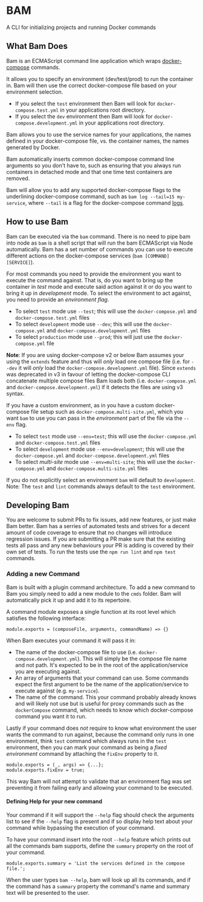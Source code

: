 # BAM
A CLI for initializing projects and running Docker commands

## What Bam Does

Bam is an ECMAScript command line application which wraps [docker-compose](https://docs.docker.com/compose/reference/) commands.

It allows you to specify an environment (dev/test/prod) to run the container in. Bam will then use the correct docker-compose file based on your environment selection.

* If you select the `test` environment then Bam will look for `docker-compose.test.yml` in your applications root directory.
* If you select the `dev` environment then Bam will look for `docker-compose.development.yml` in your applications root directory.

Bam allows you to use the service names for your applications, the names defined in your docker-compose file, vs. the container names, the names generated by Docker.

Bam automatically inserts common docker-compose command line arguments so you don't have to, such as ensuring that you always run containers in detached mode and that one time test containers are removed.

Bam will allow you to add any supported docker-compose flags to the underlining docker-compose command, such as `bam log --tail=15 my-service`, where `--tail` is a flag for the docker-compose command [logs](https://docs.docker.com/compose/reference/logs/).

## How to use Bam

Bam can be executed via the `bam` command. There is no need to pipe bam into node as `bam` is a shell script that will run the bam ECMAScript via Node automatically.
Bam has a set number of commands you can use to execute different actions on the docker-compose services (`bam [COMMAND] [SERVICE]`).

For most commands you need to provide the environment you want to execute the command against. That is, do you want to bring up the container in *test* mode and execute said action against it or do you want to bring it up in *development* mode. To select the environment to act against, you need to  provide an _environment flag_.

* To select `test` mode use `--test`; this will use the `docker-compose.yml` and `docker-compose.test.yml` files
* To select `development` mode use `--dev`; this will use the `docker-compose.yml` and `docker-compose.development.yml` files
* To select `production` mode use `--prod`; this will just use the `docker-compose.yml` file

**Note**: If you are using docker-compose v2 or below Bam assumes your using the `extends` feature and thus will _only_ load one compose file (i.e. for `--dev` it will _only_ load the `docker-compose.development.yml` file). Since `extends` was deprecated in v3 in favour of letting the docker-compose CLI concatenate multiple compose files Bam loads both (i.e. `docker-compose.yml` and `docker-compose.development.yml`) if it detects the files are using v3 syntax.

If you have a custom environment, as in you have a custom docker-compose file setup such as `docker-compose.multi-site.yml`, which you want `bam` to use you can pass in the _environment_ part of the file via the `--env` flag.

* To select `test` mode use `--env=test`; this will use the `docker-compose.yml` and `docker-compose.test.yml` files
* To select `development` mode use `--env=development`; this will use the `docker-compose.yml` and `docker-compose.development.yml` files
* To select _multi-site_ mode use `--env=multi-site`; this will use the `docker-compose.yml` and `docker-compose.multi-site.yml` files

If you do not explicitly select an environment `bam` will default to `development`.
Note: The `test` and `lint` commands always default to the `test` environment.

## Developing Bam

You are welcome to submit PRs to fix issues, add new features, or just make Bam better.
Bam has a serries of automated tests and strives for a decent amount of code coverage to ensure that no changes will introduce regression issues. If you are submitting a PR make sure that the existing tests all pass and any new behaviours your PR is adding is covered by their own set of tests. To run the tests use the `npm run lint` and `npm test` commands.

### Adding a new Command

Bam is built with a plugin command architecture. To add a new command to Bam you simply need to add a new module to the `cmds` folder. Bam will automatically pick it up and add it to its repertoire.

A command module exposes a single function at its root level which satisfies the following interface:

```
module.exports = (composeFile, arguments, commandName) => {}
```

When Bam executes your command it will pass it in:
* The name of the docker-compose file to use (i.e. `docker-compose.development.yml`). This will simply be the compose file name and not path. It's expected to be in the root of the application/service you are executing against.
* An array of arguments that your command can use. Some commands expect the first argument to be the name of the application/service to execute against (e.g. `my-service`).
* The name of the command. This your command probably already knows and will likely not use but is useful for proxy commands such as the `dockerCompose` command, which needs to know which docker-compose command you want it to run.

Lastly if your command does *not* require to know what environment the user wants the command to run against, because the command only runs in one environment, think `test` command which always runs in the `test` environment, then you can mark your command as being a *fixed environment* command by attaching the `fixEnv` property to it.

```
module.exports = (_, args) => {...};
module.exports.fixEnv = true;
```

This way Bam will not attempt to validate that an environment flag was set preventing it from failing early and allowing your command to be executed.

#### Defining Help for your new command

Your command if it will support the `--help` flag should check the arguments list to see if the `--help` flag is present and if so display help text about your command while bypassing the execution of your command.

To have your command insert into the root `--help` feature which prints out all the commands bam supports, define the `summary` property on the root of your command.

```
module.exports.summary = 'List the services defined in the compose file.';
```

When the user types `bam --help`, bam will look up all its commands, and if the command has a `summary` property the command's name and summary text will be presented to the user.
